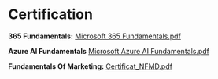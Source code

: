 # Certification
**365 Fundamentals:** [Microsoft 365 Fundamentals.pdf](https://github.com/user-attachments/files/17831950/Microsoft.365.Fundamentals.pdf)

**Azure AI Fundamentals** [Microsoft Azure AI Fundamentals.pdf](https://github.com/user-attachments/files/17831955/Microsoft.Azure.AI.Fundamentals.pdf)

**Fundamentals Of Marketing:** [Certificat_NFMD.pdf](https://github.com/user-attachments/files/17831957/Certificat_NFMD.pdf)
